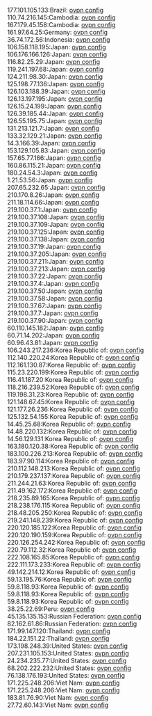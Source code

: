 177.101.105.133:Brazil: [ovpn config](vpn/177_101_105_133.ovpn)  
110.74.216.145:Cambodia: [ovpn config](vpn/110_74_216_145.ovpn)  
167.179.45.158:Cambodia: [ovpn config](vpn/167_179_45_158.ovpn)  
161.97.64.25:Germany: [ovpn config](vpn/161_97_64_25.ovpn)  
36.74.172.56:Indonesia: [ovpn config](vpn/36_74_172_56.ovpn)  
106.158.118.195:Japan: [ovpn config](vpn/106_158_118_195.ovpn)  
106.176.166.126:Japan: [ovpn config](vpn/106_176_166_126.ovpn)  
116.82.25.29:Japan: [ovpn config](vpn/116_82_25_29.ovpn)  
119.241.197.68:Japan: [ovpn config](vpn/119_241_197_68.ovpn)  
124.211.98.30:Japan: [ovpn config](vpn/124_211_98_30.ovpn)  
125.198.77.136:Japan: [ovpn config](vpn/125_198_77_136.ovpn)  
126.103.188.39:Japan: [ovpn config](vpn/126_103_188_39.ovpn)  
126.13.197.195:Japan: [ovpn config](vpn/126_13_197_195.ovpn)  
126.15.24.199:Japan: [ovpn config](vpn/126_15_24_199.ovpn)  
126.39.185.44:Japan: [ovpn config](vpn/126_39_185_44.ovpn)  
126.55.195.75:Japan: [ovpn config](vpn/126_55_195_75.ovpn)  
131.213.121.7:Japan: [ovpn config](vpn/131_213_121_7.ovpn)  
133.32.129.21:Japan: [ovpn config](vpn/133_32_129_21.ovpn)  
14.3.166.39:Japan: [ovpn config](vpn/14_3_166_39.ovpn)  
153.129.105.83:Japan: [ovpn config](vpn/153_129_105_83.ovpn)  
157.65.77.166:Japan: [ovpn config](vpn/157_65_77_166.ovpn)  
160.86.115.21:Japan: [ovpn config](vpn/160_86_115_21.ovpn)  
180.24.54.3:Japan: [ovpn config](vpn/180_24_54_3.ovpn)  
1.21.53.56:Japan: [ovpn config](vpn/1_21_53_56.ovpn)  
207.65.232.65:Japan: [ovpn config](vpn/207_65_232_65.ovpn)  
210.170.8.26:Japan: [ovpn config](vpn/210_170_8_26.ovpn)  
211.18.114.66:Japan: [ovpn config](vpn/211_18_114_66.ovpn)  
219.100.37.1:Japan: [ovpn config](vpn/219_100_37_1.ovpn)  
219.100.37.108:Japan: [ovpn config](vpn/219_100_37_108.ovpn)  
219.100.37.109:Japan: [ovpn config](vpn/219_100_37_109.ovpn)  
219.100.37.125:Japan: [ovpn config](vpn/219_100_37_125.ovpn)  
219.100.37.138:Japan: [ovpn config](vpn/219_100_37_138.ovpn)  
219.100.37.19:Japan: [ovpn config](vpn/219_100_37_19.ovpn)  
219.100.37.205:Japan: [ovpn config](vpn/219_100_37_205.ovpn)  
219.100.37.211:Japan: [ovpn config](vpn/219_100_37_211.ovpn)  
219.100.37.213:Japan: [ovpn config](vpn/219_100_37_213.ovpn)  
219.100.37.22:Japan: [ovpn config](vpn/219_100_37_22.ovpn)  
219.100.37.4:Japan: [ovpn config](vpn/219_100_37_4.ovpn)  
219.100.37.50:Japan: [ovpn config](vpn/219_100_37_50.ovpn)  
219.100.37.58:Japan: [ovpn config](vpn/219_100_37_58.ovpn)  
219.100.37.67:Japan: [ovpn config](vpn/219_100_37_67.ovpn)  
219.100.37.7:Japan: [ovpn config](vpn/219_100_37_7.ovpn)  
219.100.37.90:Japan: [ovpn config](vpn/219_100_37_90.ovpn)  
60.110.145.182:Japan: [ovpn config](vpn/60_110_145_182.ovpn)  
60.71.14.202:Japan: [ovpn config](vpn/60_71_14_202.ovpn)  
60.96.43.81:Japan: [ovpn config](vpn/60_96_43_81.ovpn)  
106.243.217.236:Korea Republic of: [ovpn config](vpn/106_243_217_236.ovpn)  
112.140.220.24:Korea Republic of: [ovpn config](vpn/112_140_220_24.ovpn)  
112.161.130.87:Korea Republic of: [ovpn config](vpn/112_161_130_87.ovpn)  
115.23.220.199:Korea Republic of: [ovpn config](vpn/115_23_220_199.ovpn)  
116.41.187.20:Korea Republic of: [ovpn config](vpn/116_41_187_20.ovpn)  
118.216.239.52:Korea Republic of: [ovpn config](vpn/118_216_239_52.ovpn)  
119.198.31.23:Korea Republic of: [ovpn config](vpn/119_198_31_23.ovpn)  
121.148.67.45:Korea Republic of: [ovpn config](vpn/121_148_67_45.ovpn)  
121.177.26.236:Korea Republic of: [ovpn config](vpn/121_177_26_236.ovpn)  
125.132.54.155:Korea Republic of: [ovpn config](vpn/125_132_54_155.ovpn)  
14.45.25.68:Korea Republic of: [ovpn config](vpn/14_45_25_68.ovpn)  
14.48.220.132:Korea Republic of: [ovpn config](vpn/14_48_220_132.ovpn)  
14.56.129.131:Korea Republic of: [ovpn config](vpn/14_56_129_131.ovpn)  
163.180.120.38:Korea Republic of: [ovpn config](vpn/163_180_120_38.ovpn)  
183.100.226.213:Korea Republic of: [ovpn config](vpn/183_100_226_213.ovpn)  
183.97.90.114:Korea Republic of: [ovpn config](vpn/183_97_90_114.ovpn)  
210.112.148.213:Korea Republic of: [ovpn config](vpn/210_112_148_213.ovpn)  
210.179.237.137:Korea Republic of: [ovpn config](vpn/210_179_237_137.ovpn)  
211.244.21.63:Korea Republic of: [ovpn config](vpn/211_244_21_63.ovpn)  
211.49.162.172:Korea Republic of: [ovpn config](vpn/211_49_162_172.ovpn)  
218.235.89.165:Korea Republic of: [ovpn config](vpn/218_235_89_165.ovpn)  
218.238.176.115:Korea Republic of: [ovpn config](vpn/218_238_176_115.ovpn)  
218.48.205.250:Korea Republic of: [ovpn config](vpn/218_48_205_250.ovpn)  
219.241.148.239:Korea Republic of: [ovpn config](vpn/219_241_148_239.ovpn)  
220.120.185.122:Korea Republic of: [ovpn config](vpn/220_120_185_122.ovpn)  
220.120.190.159:Korea Republic of: [ovpn config](vpn/220_120_190_159.ovpn)  
220.126.254.242:Korea Republic of: [ovpn config](vpn/220_126_254_242.ovpn)  
220.79.112.32:Korea Republic of: [ovpn config](vpn/220_79_112_32.ovpn)  
222.108.165.85:Korea Republic of: [ovpn config](vpn/222_108_165_85.ovpn)  
222.111.173.233:Korea Republic of: [ovpn config](vpn/222_111_173_233.ovpn)  
49.142.214.12:Korea Republic of: [ovpn config](vpn/49_142_214_12.ovpn)  
59.13.195.76:Korea Republic of: [ovpn config](vpn/59_13_195_76.ovpn)  
59.8.118.93:Korea Republic of: [ovpn config](vpn/59_8_118_93.ovpn)  
59.8.118.93:Korea Republic of: [ovpn config](vpn/59_8_118_93.ovpn)  
59.8.118.93:Korea Republic of: [ovpn config](vpn/59_8_118_93.ovpn)  
38.25.22.69:Peru: [ovpn config](vpn/38_25_22_69.ovpn)  
45.135.135.153:Russian Federation: [ovpn config](vpn/45_135_135_153.ovpn)  
82.162.61.86:Russian Federation: [ovpn config](vpn/82_162_61_86.ovpn)  
171.99.147.120:Thailand: [ovpn config](vpn/171_99_147_120.ovpn)  
184.22.151.22:Thailand: [ovpn config](vpn/184_22_151_22.ovpn)  
173.198.248.39:United States: [ovpn config](vpn/173_198_248_39.ovpn)  
207.231.105.153:United States: [ovpn config](vpn/207_231_105_153.ovpn)  
24.234.235.77:United States: [ovpn config](vpn/24_234_235_77.ovpn)  
68.202.222.232:United States: [ovpn config](vpn/68_202_222_232.ovpn)  
76.138.176.193:United States: [ovpn config](vpn/76_138_176_193.ovpn)  
171.225.248.206:Viet Nam: [ovpn config](vpn/171_225_248_206.ovpn)  
171.225.248.206:Viet Nam: [ovpn config](vpn/171_225_248_206.ovpn)  
183.81.76.90:Viet Nam: [ovpn config](vpn/183_81_76_90.ovpn)  
27.72.60.143:Viet Nam: [ovpn config](vpn/27_72_60_143.ovpn)  
